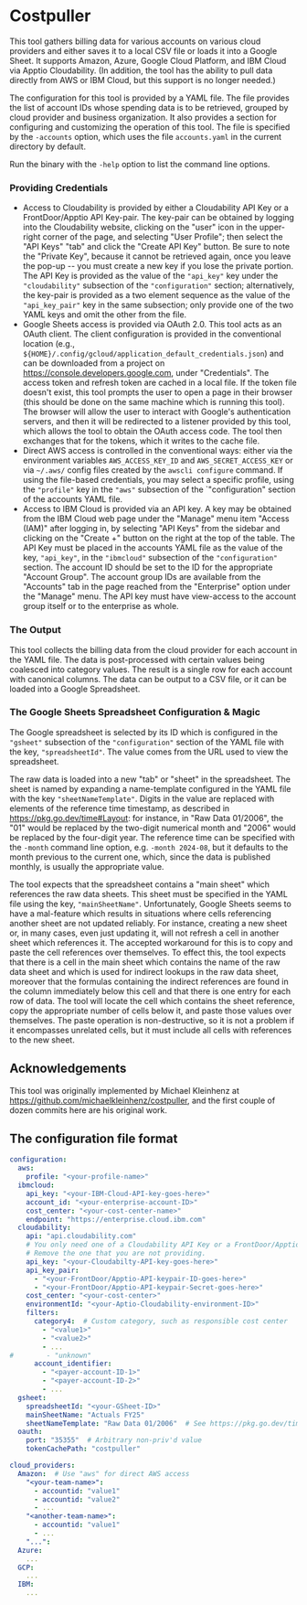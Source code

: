 # Costpuller

This tool gathers billing data for various accounts on various cloud
providers and either saves it to a local CSV file or loads it into a Google
Sheet.  It supports Amazon, Azure, Google Cloud Platform, and IBM Cloud via
Apptio Cloudability.  (In addition, the tool has the ability to pull data
directly from AWS or IBM Cloud, but this support is no longer needed.)

The configuration for this tool is provided by a YAML file.  The file
provides the list of account IDs whose spending data is to be retrieved,
grouped by cloud provider and business organization.  It also provides a
section for configuring and customizing the operation of this tool.  The file
is specified by the `-accounts` option, which uses the file `accounts.yaml`
in the current directory by default.

Run the binary with the `-help` option to list the command line options.

### Providing Credentials

 - Access to Cloudability is provided by either a Cloudability API Key or a
   FrontDoor/Apptio API Key-pair.  The key-pair can be obtained by logging into
   the Cloudability website, clicking on the "user" icon in the upper-right
   corner of the page, and selecting "User Profile"; then select the "API Keys"
   "tab" and click the "Create API Key" button.  Be sure to note the "Private
   Key", because it cannot be retrieved again, once you leave the pop-up -- you
   must create a new key if you lose the private portion.  The API Key is
   provided as the value of the `"api_key"` key under the `"cloudability"`
   subsection of the `"configuration"` section; alternatively, the key-pair is
   provided as a two element sequence as the value of the `"api_key_pair"` key
   in the same subsection; only provide one of the two YAML keys and omit the
   other from the file.
 - Google Sheets access is provided via OAuth 2.0.  This tool acts as an
   OAuth client.  The client configuration is provided in the conventional
   location (e.g., `${HOME}/.config/gcloud/application_default_credentials.json`)
   and can be downloaded from a project on https://console.developers.google.com,
   under "Credentials".  The access token and refresh token are cached in a
   local file.  If the token file doesn't exist, this tool prompts the user to
   open a page in their browser (this should be done on the same machine
   which is running this tool).  The browser will allow the user to interact
   with Google's authentication servers, and then it will be redirected to a
   listener provided by this tool, which allows the tool to obtain the
   OAuth access code.  The tool then exchanges that for the tokens, which it
   writes to the cache file.
 - Direct AWS access is controlled in the conventional ways:  either via the
   environment variables `AWS_ACCESS_KEY_ID` and `AWS_SECRET_ACCESS_KEY` or via
   `~/.aws/` config files created by the `awscli configure` command.  If using
   the file-based credentials, you may select a specific profile, using the
   `"profile"` key in the `"aws"` subsection of the `"configuration" section
   of the accounts YAML file.
 - Access to IBM Cloud is provided via an API key.  A key may be obtained
   from the IBM Cloud web page under the "Manage" menu item "Access (IAM)"
   after logging in, by selecting "API Keys" from the sidebar and clicking on
   the "Create +" button on the right at the top of the table.  The API Key
   must be placed in the accounts YAML file as the value of the key,
   `"api_key"`, in the `"ibmcloud"` subsection of the `"configuration"`
   section.  The account ID should be set to the ID for the appropriate
   "Account Group".  The account group IDs are available from the "Accounts"
   tab in the page reached from the "Enterprise" option under the "Manage"
   menu.  The API key must have view-access to the account group itself or to
   the enterprise as whole.

### The Output

   This tool collects the billing data from the cloud provider for each
   account in the YAML file.  The data is post-processed with certain values
   being coalesced into category values.  The result is a single row for
   each account with canonical columns.  The data can be output to a CSV
   file, or it can be loaded into a Google Spreadsheet.

### The Google Sheets Spreadsheet Configuration & Magic

   The Google spreadsheet is selected by its ID which is configured in the
   `"gsheet"` subsection of the `"configuration"` section of the YAML file with
   the key, `"spreadsheetId"`.  The value comes from the URL used to view the
   spreadsheet.

   The raw data is loaded into a new "tab" or "sheet" in the spreadsheet.
   The sheet is named by expanding a name-template configured in the YAML
   file with the key `"sheetNameTemplate"`.  Digits in the value are replaced
   with elements of the reference time timestamp, as described in
   https://pkg.go.dev/time#Layout: for instance, in "Raw Data 01/2006", the
   "01" would be replaced by the two-digit numerical month and "2006" would
   be replaced by the four-digit year.  The reference time can be specified
   with the `-month` command line option, e.g. `-month 2024-08`, but it
   defaults to the month previous to the current one, which, since the data is
   published monthly, is usually the appropriate value.

   The tool expects that the spreadsheet contains a "main sheet" which
   references the raw data sheets.  This sheet must be specified in the YAML
   file using the key, `"mainSheetName"`.  Unfortunately, Google Sheets seems
   to have a mal-feature which results in situations where cells referencing
   another sheet are not updated reliably.  For instance, creating a new
   sheet or, in many cases, even just updating it, will not refresh a cell
   in another sheet which references it.  The accepted workaround for this is
   to copy and paste the cell references over themselves.  To effect
   this, the tool expects that there is a cell in the main sheet which
   contains the name of the raw data sheet and which is used for indirect
   lookups in the raw data sheet, moreover that the formulas containing the
   indirect references are found in the column immediately below this cell
   and that there is one entry for each row of data.  The tool will locate
   the cell which contains the sheet reference, copy the appropriate number
   of cells below it, and paste those values over themselves.  The paste
   operation is non-destructive, so it is not a problem if it encompasses
   unrelated cells, but it must include all cells with references to the
   new sheet.

## Acknowledgements

This tool was originally implemented by Michael Kleinhenz at 
https://github.com/michaelkleinhenz/costpuller, and the first couple of
dozen commits here are his original work.

## The configuration file format

```yaml
configuration:
  aws:
    profile: "<your-profile-name>"
  ibmcloud:
    api_key: "<your-IBM-Cloud-API-key-goes-here>"
    account_id: "<your-enterprise-account-ID>"
    cost_center: "<your-cost-center-name>"
    endpoint: "https://enterprise.cloud.ibm.com"
  cloudability:
    api: "api.cloudability.com"
    # You only need one of a Cloudability API Key or a FrontDoor/Apptio Key-pair.
    # Remove the one that you are not providing.
    api_key: "<your-Cloudabilty-API-key-goes-here>"
    api_key_pair:
      - "<your-FrontDoor/Apptio-API-keypair-ID-goes-here>"
      - "<your-FrontDoor/Apptio-API-keypair-Secret-goes-here>"
    cost_center: "<your-cost-center>"
    environmentId: "<your-Aptio-Cloudability-environment-ID>"
    filters:
      category4:  # Custom category, such as responsible cost center
        - "<value1>"
        - "<value2>"
        - ...
#        - "unknown"
      account_identifier:
        - "<payer-account-ID-1>"
        - "<payer-account-ID-2>"
        - ...
  gsheet:
    spreadsheetId: "<your-GSheet-ID>"
    mainSheetName: "Actuals FY25"
    sheetNameTemplate: "Raw Data 01/2006"  # See https://pkg.go.dev/time#Layout
  oauth:
    port: "35355"  # Arbitrary non-priv'd value
    tokenCachePath: "costpuller"

cloud_providers:
  Amazon:  # Use "aws" for direct AWS access
    "<your-team-name>":
      - accountid: "value1"
      - accountid: "value2"
      - ...
    "<another-team-name>":
      - accountid: "value1"
      - ...
    "...":
  Azure:
    ...
  GCP:
    ...
  IBM:
    ...
```
